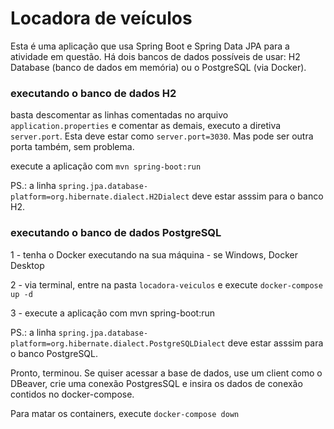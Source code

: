 # Locadora de veículos

Esta é uma aplicação que usa Spring Boot e Spring Data JPA para a atividade em questão.
Há dois bancos de dados possíveis de usar: H2 Database (banco de dados em memória) ou o PostgreSQL (via Docker).

### executando o banco de dados H2

basta descomentar as linhas comentadas no arquivo ``application.properties`` e comentar as demais, executo a diretiva `server.port`.
Esta deve estar como ``server.port=3030``. Mas pode ser outra porta também, sem problema.

execute a aplicação com ``mvn spring-boot:run``

PS.: a linha ``spring.jpa.database-platform=org.hibernate.dialect.H2Dialect``
deve estar asssim para o banco H2.

### executando o banco de dados PostgreSQL

1 - tenha o Docker executando na sua máquina - se Windows, Docker Desktop 

2 - via terminal, entre na pasta ``locadora-veiculos`` e execute ``docker-compose up -d``

3 - execute a aplicação com mvn spring-boot:run

PS.: a linha ``spring.jpa.database-platform=org.hibernate.dialect.PostgreSQLDialect``
deve estar asssim para o banco PostgreSQL.

Pronto, terminou. Se quiser acessar a base de dados, use um client como o DBeaver, crie uma conexão PostgresSQL e insira os dados de conexão contidos no docker-compose.

Para matar os containers, execute ``docker-compose down``
